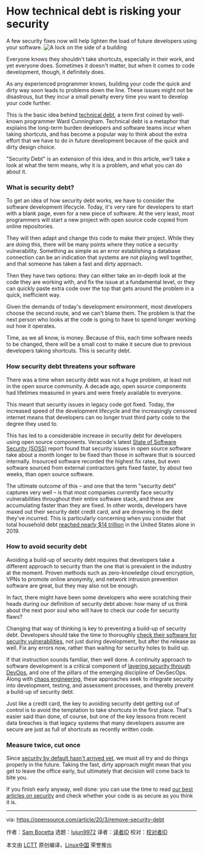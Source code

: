 [#]: collector: (lujun9972)
[#]: translator: ( )
[#]: reviewer: ( )
[#]: publisher: ( )
[#]: url: ( )
[#]: subject: (How technical debt is risking your security)
[#]: via: (https://opensource.com/article/20/3/remove-security-debt)
[#]: author: (Sam Bocetta https://opensource.com/users/sambocetta)

How technical debt is risking your security
======
A few security fixes now will help lighten the load of future developers
using your software.
![A lock on the side of a building][1]

Everyone knows they shouldn't take shortcuts, especially in their work, and yet everyone does. Sometimes it doesn't matter, but when it comes to code development, though, it definitely does.

As any experienced programmer knows, building your code the quick and dirty way soon leads to problems down the line. These issues might not be disastrous, but they incur a small penalty every time you want to develop your code further.

This is the basic idea behind [technical debt][2], a term first coined by well-known programmer Ward Cunningham. Technical debt is a metaphor that explains the long-term burden developers and software teams incur when taking shortcuts, and has become a popular way to think about the extra effort that we have to do in future development because of the quick and dirty design choice.

"Security Debt" is an extension of this idea, and in this article, we'll take a look at what the term means, why it is a problem, and what you can do about it.

### What is security debt?

To get an idea of how security debt works, we have to consider the software development lifecycle. Today, it's very rare for developers to start with a blank page, even for a new piece of software. At the very least, most programmers will start a new project with open source code copied from online repositories.

They will then adapt and change this code to make their project. While they are doing this, there will be many points where they notice a security vulnerability. Something as simple as an error establishing a database connection can be an indication that systems are not playing well together, and that someone has taken a fast and dirty approach.

Then they have two options: they can either take an in-depth look at the code they are working with, and fix the issue at a fundamental level, or they can quickly paste extra code over the top that gets around the problem in a quick, inefficient way.

Given the demands of today's development environment, most developers choose the second route, and we can't blame them. The problem is that the next person who looks at the code is going to have to spend longer working out how it operates.

Time, as we all know, is money. Because of this, each time software needs to be changed, there will be a small cost to make it secure due to previous developers taking shortcuts. This is security debt.

### How security debt threatens your software

There was a time when security debt was not a huge problem, at least not in the open source community. A decade ago, open source components had lifetimes measured in years and were freely available to everyone.

This meant that security issues in legacy code got fixed. Today, the increased speed of the development lifecycle and the increasingly censored internet means that developers can no longer trust third party code to the degree they used to.

This has led to a considerable increase in security debt for developers using open source components. Veracode's latest [State of Software Security (SOSS)][3] report found that security issues in open source software take about a month longer to be fixed than those in software that is sourced internally. Insourced software recorded the highest fix rates, but even software sourced from external contractors gets fixed faster, by about two weeks, than open source software.

The ultimate outcome of this – and one that the term "security debt" captures very well – is that most companies currently face security vulnerabilities throughout their entire software stack, and these are accumulating faster than they are fixed. In other words, developers have maxed out their security debt credit card, and are drowning in the debt they've incurred. This is particularly concerning when you consider that total household debt [reached nearly $14 trillion][4] in the United States alone in 2019.

### How to avoid security debt

Avoiding a build-up of security debt requires that developers take a different approach to security than the one that is prevalent in the industry at the moment. Proven methods such as zero-knowledge cloud encryption, VPNs to promote online anonymity, and network intrusion prevention software are great, but they may also not be enough.

In fact, there might have been some developers who were scratching their heads during our definition of security debt above: how many of us think about the next poor soul who will have to check our code for security flaws?

Changing that way of thinking is key to preventing a build-up of security debt. Developers should take the time to thoroughly [check their software for security vulnerabilities][5], not just during development, but after the release as well. Fix any errors now, rather than waiting for security holes to build up.

If that instruction sounds familiar, then well done. A continuity approach to software development is a critical component of [layering security through DevOps][6], and one of the pillars of the emerging discipline of DevSecOps. Along with [chaos engineering][7], these approaches seek to integrate security into development, testing, and assessment processes, and thereby prevent a build-up of security debt.

Just like a credit card, the key to avoiding security debt getting out of control is to avoid the temptation to take shortcuts in the first place. That's easier said than done, of course, but one of the key lessons from recent data breaches is that legacy systems that many developers assume are secure are just as full of shortcuts as recently written code.

### Measure twice, cut once

Since [security by default hasn't arrived yet][8], we must all try and do things properly in the future. Taking the fast, dirty approach might mean that you get to leave the office early, but ultimately that decision will come back to bite you.

If you finish early anyway, well done: you can use the time to read [our best articles on security][9] and check whether your code is as secure as you think it is.

--------------------------------------------------------------------------------

via: https://opensource.com/article/20/3/remove-security-debt

作者：[Sam Bocetta][a]
选题：[lujun9972][b]
译者：[译者ID](https://github.com/译者ID)
校对：[校对者ID](https://github.com/校对者ID)

本文由 [LCTT](https://github.com/LCTT/TranslateProject) 原创编译，[Linux中国](https://linux.cn/) 荣誉推出

[a]: https://opensource.com/users/sambocetta
[b]: https://github.com/lujun9972
[1]: https://opensource.com/sites/default/files/styles/image-full-size/public/lead-images/BUSINESS_3reasons.png?itok=k6F3-BqA (A lock on the side of a building)
[2]: https://opensource.com/article/17/10/why-i-love-technical-debt
[3]: https://www.veracode.com/state-of-software-security-report
[4]: https://thetokenist.io/financial-statistics/
[5]: https://opensource.com/article/17/6/3-security-musts-software-developers
[6]: https://opensource.com/article/19/9/layered-security-devops
[7]: https://www.infoq.com/articles/chaos-engineering-security-networking/
[8]: https://opensource.com/article/20/1/confidential-computing
[9]: https://opensource.com/article/19/12/security-resources
